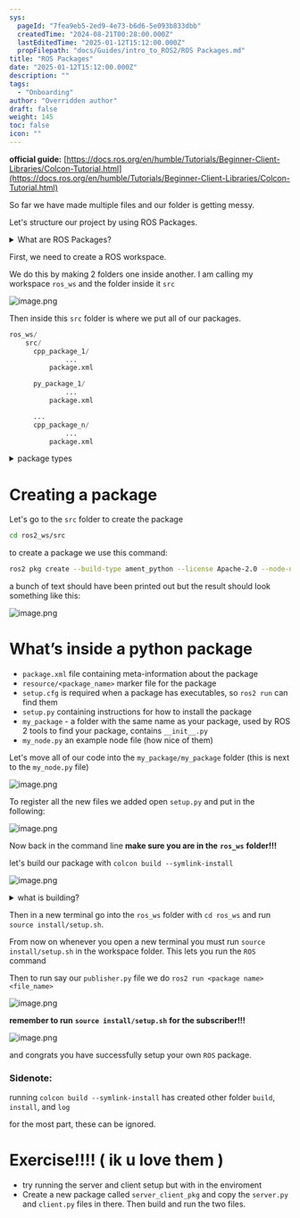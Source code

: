 ```yaml
---
sys:
  pageId: "7fea9eb5-2ed9-4e73-b6d6-5e093b833dbb"
  createdTime: "2024-08-21T00:28:00.000Z"
  lastEditedTime: "2025-01-12T15:12:00.000Z"
  propFilepath: "docs/Guides/intro_to_ROS2/ROS Packages.md"
title: "ROS Packages"
date: "2025-01-12T15:12:00.000Z"
description: ""
tags:
  - "Onboarding"
author: "Overridden author"
draft: false
weight: 145
toc: false
icon: ""
---
```


**official guide:** [https://docs.ros.org/en/humble/Tutorials/Beginner-Client-Libraries/Colcon-Tutorial.html](https://docs.ros.org/en/humble/Tutorials/Beginner-Client-Libraries/Colcon-Tutorial.html)

So far we have made multiple files and our folder is getting messy.

Let's structure our project by using ROS Packages.

<details>

<summary>What are ROS Packages?</summary>

ROS Packages are, as the name implies, packages of code that are highly sharable between ROS developers.

They consist of a folder, `package.xml` file, and source code

```python
      cpp_package_1/
		      ... imagine much code files here ..
          package.xml
```

</details>

First, we need to create a ROS workspace.

We do this by making 2 folders one inside another. I am calling my workspace `ros_ws` and the folder inside it `src`

![image.png](https://prod-files-secure.s3.us-west-2.amazonaws.com/d518164a-d88e-44d1-a4ee-3adb3bd8bce0/70706947-fd18-4537-a67b-e12946812d31/image.png?X-Amz-Algorithm=AWS4-HMAC-SHA256&X-Amz-Content-Sha256=UNSIGNED-PAYLOAD&X-Amz-Credential=ASIAZI2LB4662FTWORCN%2F20250305%2Fus-west-2%2Fs3%2Faws4_request&X-Amz-Date=20250305T200924Z&X-Amz-Expires=3600&X-Amz-Security-Token=IQoJb3JpZ2luX2VjENH%2F%2F%2F%2F%2F%2F%2F%2F%2F%2FwEaCXVzLXdlc3QtMiJHMEUCIBzbbZgGKIMoniHneKDvb3Mu2UPJPZL95WeMvmPRbCGGAiEAmeZv0BbZP9%2FPeuWwp7Z5z7%2B9iy8W3nGLsFCNmsKCJ4Aq%2FwMIGhAAGgw2Mzc0MjMxODM4MDUiDNSajlcyPJOqE%2FFegCrcA%2FZVk5X66nUmOQrJEsgOSzFZFkCeWFLEtCXvDah%2BaE9FYVuI%2Fx209zjqr074f%2FS6f%2BtdE39TNW2mEuCNj26iLoRcWB8XXrebYbc4whZgwyrvEWEWx2fZNrI8THyIjQQ9%2FVYPMtpio73ShSXhqk82zb%2BLkhDTI2VoI03GT6XF0cmCEz8E%2Fl8pQTwa%2FrEwu5E%2Fh9nauUc39yZEzTjPYxVYRqI1H5I3%2B9tCruYj%2FWC8%2BUQSdM%2B7n84s8tTj%2FQP51dHqseb24%2BNoZKxRyip4JbMzOHFqSBzCfBGKs0siUX7zP0pfM%2Fr0sgV%2BVcgIM6OEm15%2B2whTN6N4EoUgWsnCWYmWeOssChZEqIwpRkBdCtEEAzVwQFJ5DDHfZiEpSnsMCLQMtwYgGrL4rAdLg1ifkvooc%2FgEzZUbdHwh3tVvnQr%2BvVhKM%2BS%2Bf%2FqOFHBV0VjNnRSrZSIQknh98z2%2F949RjRL9VdFkyansFMcyA%2Bct9TT0hAU9NmDTRbPXC49OAXabudujneo%2F4s0SrSbovzCQrgsy5HcmG%2FewkdDzXXU9TWP3KNPK57M4dZni0o5zMVqjevXiSba8L6MB7w%2FUQsaS2%2BRK5tw5Uh%2BvY08V3mXOLfi2qZZCjeGdgzNT0eL6%2F50RMMiDor4GOqUBGi%2B%2FXBMz7rFY%2BiwucReWiifIIz9rmDgqcfpVMgVyvf5StbHF61p7n5v53my8U5K%2FhoR5551eRECxGU%2BQpX0VoYkBiVi%2B3yPKXzFi9YJ27Atkvq1o55HrJ9diuJok6hYbtkiIJ%2BZU6cxajdrXR7SqIDjXKsW%2B4%2B48XAL9QvmlhMVIYkCcLrXk02vKA9BK1IDFhbolRHaeb9TJH1YfSFOBkh6b%2Bnp1&X-Amz-Signature=4ec12e088b1b1269795f9cf7ef5cfa3843a754c36aa22b07165f85f4147fecf2&X-Amz-SignedHeaders=host&x-id=GetObject)

Then inside this `src` folder is where we put all of our packages.

```python
ros_ws/
    src/
      cpp_package_1/
		      ...
          package.xml

      py_package_1/
		      ...
          package.xml

      ...
      cpp_package_n/
		      ...
          package.xml

```

<details>

<summary>package types</summary>

packages can be either `C++` or python.

the intern file structure is different for each but for this guide we will stick to creating python packages

</details>

# Creating a package

Let's go to the `src` folder to create the package

```bash
cd ros2_ws/src
```

to create a package we use this command:

```bash
ros2 pkg create --build-type ament_python --license Apache-2.0 --node-name my_node my_package
```

a bunch of text should have been printed out but the result should look something like this:

![image.png](https://prod-files-secure.s3.us-west-2.amazonaws.com/d518164a-d88e-44d1-a4ee-3adb3bd8bce0/e6cf1e3f-8512-4a3e-b131-079f800bf3e8/image.png?X-Amz-Algorithm=AWS4-HMAC-SHA256&X-Amz-Content-Sha256=UNSIGNED-PAYLOAD&X-Amz-Credential=ASIAZI2LB4662FTWORCN%2F20250305%2Fus-west-2%2Fs3%2Faws4_request&X-Amz-Date=20250305T200924Z&X-Amz-Expires=3600&X-Amz-Security-Token=IQoJb3JpZ2luX2VjENH%2F%2F%2F%2F%2F%2F%2F%2F%2F%2FwEaCXVzLXdlc3QtMiJHMEUCIBzbbZgGKIMoniHneKDvb3Mu2UPJPZL95WeMvmPRbCGGAiEAmeZv0BbZP9%2FPeuWwp7Z5z7%2B9iy8W3nGLsFCNmsKCJ4Aq%2FwMIGhAAGgw2Mzc0MjMxODM4MDUiDNSajlcyPJOqE%2FFegCrcA%2FZVk5X66nUmOQrJEsgOSzFZFkCeWFLEtCXvDah%2BaE9FYVuI%2Fx209zjqr074f%2FS6f%2BtdE39TNW2mEuCNj26iLoRcWB8XXrebYbc4whZgwyrvEWEWx2fZNrI8THyIjQQ9%2FVYPMtpio73ShSXhqk82zb%2BLkhDTI2VoI03GT6XF0cmCEz8E%2Fl8pQTwa%2FrEwu5E%2Fh9nauUc39yZEzTjPYxVYRqI1H5I3%2B9tCruYj%2FWC8%2BUQSdM%2B7n84s8tTj%2FQP51dHqseb24%2BNoZKxRyip4JbMzOHFqSBzCfBGKs0siUX7zP0pfM%2Fr0sgV%2BVcgIM6OEm15%2B2whTN6N4EoUgWsnCWYmWeOssChZEqIwpRkBdCtEEAzVwQFJ5DDHfZiEpSnsMCLQMtwYgGrL4rAdLg1ifkvooc%2FgEzZUbdHwh3tVvnQr%2BvVhKM%2BS%2Bf%2FqOFHBV0VjNnRSrZSIQknh98z2%2F949RjRL9VdFkyansFMcyA%2Bct9TT0hAU9NmDTRbPXC49OAXabudujneo%2F4s0SrSbovzCQrgsy5HcmG%2FewkdDzXXU9TWP3KNPK57M4dZni0o5zMVqjevXiSba8L6MB7w%2FUQsaS2%2BRK5tw5Uh%2BvY08V3mXOLfi2qZZCjeGdgzNT0eL6%2F50RMMiDor4GOqUBGi%2B%2FXBMz7rFY%2BiwucReWiifIIz9rmDgqcfpVMgVyvf5StbHF61p7n5v53my8U5K%2FhoR5551eRECxGU%2BQpX0VoYkBiVi%2B3yPKXzFi9YJ27Atkvq1o55HrJ9diuJok6hYbtkiIJ%2BZU6cxajdrXR7SqIDjXKsW%2B4%2B48XAL9QvmlhMVIYkCcLrXk02vKA9BK1IDFhbolRHaeb9TJH1YfSFOBkh6b%2Bnp1&X-Amz-Signature=6cd84b85c673830dde780bda51dc2b4f513ce00d8bf827363aaf97c25391ca40&X-Amz-SignedHeaders=host&x-id=GetObject)

# What’s inside a python package

- `package.xml` file containing meta-information about the package
- `resource/<package_name>` marker file for the package
- `setup.cfg` is required when a package has executables, so `ros2 run` can find them
- `setup.py` containing instructions for how to install the package
- `my_package` - a folder with the same name as your package, used by ROS 2 tools to find your package, contains `__init__.py`
- `my_node.py` an example node file (how nice of them)

Let's move all of our code into the `my_package/my_package` folder (this is next to the `my_node.py` file)

![image.png](https://prod-files-secure.s3.us-west-2.amazonaws.com/d518164a-d88e-44d1-a4ee-3adb3bd8bce0/9ce58f11-0da9-4d3e-b86d-506a9685d378/image.png?X-Amz-Algorithm=AWS4-HMAC-SHA256&X-Amz-Content-Sha256=UNSIGNED-PAYLOAD&X-Amz-Credential=ASIAZI2LB4662FTWORCN%2F20250305%2Fus-west-2%2Fs3%2Faws4_request&X-Amz-Date=20250305T200924Z&X-Amz-Expires=3600&X-Amz-Security-Token=IQoJb3JpZ2luX2VjENH%2F%2F%2F%2F%2F%2F%2F%2F%2F%2FwEaCXVzLXdlc3QtMiJHMEUCIBzbbZgGKIMoniHneKDvb3Mu2UPJPZL95WeMvmPRbCGGAiEAmeZv0BbZP9%2FPeuWwp7Z5z7%2B9iy8W3nGLsFCNmsKCJ4Aq%2FwMIGhAAGgw2Mzc0MjMxODM4MDUiDNSajlcyPJOqE%2FFegCrcA%2FZVk5X66nUmOQrJEsgOSzFZFkCeWFLEtCXvDah%2BaE9FYVuI%2Fx209zjqr074f%2FS6f%2BtdE39TNW2mEuCNj26iLoRcWB8XXrebYbc4whZgwyrvEWEWx2fZNrI8THyIjQQ9%2FVYPMtpio73ShSXhqk82zb%2BLkhDTI2VoI03GT6XF0cmCEz8E%2Fl8pQTwa%2FrEwu5E%2Fh9nauUc39yZEzTjPYxVYRqI1H5I3%2B9tCruYj%2FWC8%2BUQSdM%2B7n84s8tTj%2FQP51dHqseb24%2BNoZKxRyip4JbMzOHFqSBzCfBGKs0siUX7zP0pfM%2Fr0sgV%2BVcgIM6OEm15%2B2whTN6N4EoUgWsnCWYmWeOssChZEqIwpRkBdCtEEAzVwQFJ5DDHfZiEpSnsMCLQMtwYgGrL4rAdLg1ifkvooc%2FgEzZUbdHwh3tVvnQr%2BvVhKM%2BS%2Bf%2FqOFHBV0VjNnRSrZSIQknh98z2%2F949RjRL9VdFkyansFMcyA%2Bct9TT0hAU9NmDTRbPXC49OAXabudujneo%2F4s0SrSbovzCQrgsy5HcmG%2FewkdDzXXU9TWP3KNPK57M4dZni0o5zMVqjevXiSba8L6MB7w%2FUQsaS2%2BRK5tw5Uh%2BvY08V3mXOLfi2qZZCjeGdgzNT0eL6%2F50RMMiDor4GOqUBGi%2B%2FXBMz7rFY%2BiwucReWiifIIz9rmDgqcfpVMgVyvf5StbHF61p7n5v53my8U5K%2FhoR5551eRECxGU%2BQpX0VoYkBiVi%2B3yPKXzFi9YJ27Atkvq1o55HrJ9diuJok6hYbtkiIJ%2BZU6cxajdrXR7SqIDjXKsW%2B4%2B48XAL9QvmlhMVIYkCcLrXk02vKA9BK1IDFhbolRHaeb9TJH1YfSFOBkh6b%2Bnp1&X-Amz-Signature=7eae573b2ea2e8ea6df4e950bd0ab29f7300864b4d3e00873f43e32db40a0e5f&X-Amz-SignedHeaders=host&x-id=GetObject)

To register all the new files we added open `setup.py` and put in the following:

![image.png](https://prod-files-secure.s3.us-west-2.amazonaws.com/d518164a-d88e-44d1-a4ee-3adb3bd8bce0/1cd7c262-4cae-4496-9d75-c178537d24a2/image.png?X-Amz-Algorithm=AWS4-HMAC-SHA256&X-Amz-Content-Sha256=UNSIGNED-PAYLOAD&X-Amz-Credential=ASIAZI2LB4662FTWORCN%2F20250305%2Fus-west-2%2Fs3%2Faws4_request&X-Amz-Date=20250305T200924Z&X-Amz-Expires=3600&X-Amz-Security-Token=IQoJb3JpZ2luX2VjENH%2F%2F%2F%2F%2F%2F%2F%2F%2F%2FwEaCXVzLXdlc3QtMiJHMEUCIBzbbZgGKIMoniHneKDvb3Mu2UPJPZL95WeMvmPRbCGGAiEAmeZv0BbZP9%2FPeuWwp7Z5z7%2B9iy8W3nGLsFCNmsKCJ4Aq%2FwMIGhAAGgw2Mzc0MjMxODM4MDUiDNSajlcyPJOqE%2FFegCrcA%2FZVk5X66nUmOQrJEsgOSzFZFkCeWFLEtCXvDah%2BaE9FYVuI%2Fx209zjqr074f%2FS6f%2BtdE39TNW2mEuCNj26iLoRcWB8XXrebYbc4whZgwyrvEWEWx2fZNrI8THyIjQQ9%2FVYPMtpio73ShSXhqk82zb%2BLkhDTI2VoI03GT6XF0cmCEz8E%2Fl8pQTwa%2FrEwu5E%2Fh9nauUc39yZEzTjPYxVYRqI1H5I3%2B9tCruYj%2FWC8%2BUQSdM%2B7n84s8tTj%2FQP51dHqseb24%2BNoZKxRyip4JbMzOHFqSBzCfBGKs0siUX7zP0pfM%2Fr0sgV%2BVcgIM6OEm15%2B2whTN6N4EoUgWsnCWYmWeOssChZEqIwpRkBdCtEEAzVwQFJ5DDHfZiEpSnsMCLQMtwYgGrL4rAdLg1ifkvooc%2FgEzZUbdHwh3tVvnQr%2BvVhKM%2BS%2Bf%2FqOFHBV0VjNnRSrZSIQknh98z2%2F949RjRL9VdFkyansFMcyA%2Bct9TT0hAU9NmDTRbPXC49OAXabudujneo%2F4s0SrSbovzCQrgsy5HcmG%2FewkdDzXXU9TWP3KNPK57M4dZni0o5zMVqjevXiSba8L6MB7w%2FUQsaS2%2BRK5tw5Uh%2BvY08V3mXOLfi2qZZCjeGdgzNT0eL6%2F50RMMiDor4GOqUBGi%2B%2FXBMz7rFY%2BiwucReWiifIIz9rmDgqcfpVMgVyvf5StbHF61p7n5v53my8U5K%2FhoR5551eRECxGU%2BQpX0VoYkBiVi%2B3yPKXzFi9YJ27Atkvq1o55HrJ9diuJok6hYbtkiIJ%2BZU6cxajdrXR7SqIDjXKsW%2B4%2B48XAL9QvmlhMVIYkCcLrXk02vKA9BK1IDFhbolRHaeb9TJH1YfSFOBkh6b%2Bnp1&X-Amz-Signature=4e884c049f981d4b9dddcec6f9ef31afe84c0e8aafab4d2de80d884d8fb830ec&X-Amz-SignedHeaders=host&x-id=GetObject)

Now back in the command line **make sure you are in the** **`ros_ws`** **folder!!!**

let's build our package with `colcon build --symlink-install`

![image.png](https://prod-files-secure.s3.us-west-2.amazonaws.com/d518164a-d88e-44d1-a4ee-3adb3bd8bce0/2f2a0d27-b173-48fd-b189-5f5c0ce65619/image.png?X-Amz-Algorithm=AWS4-HMAC-SHA256&X-Amz-Content-Sha256=UNSIGNED-PAYLOAD&X-Amz-Credential=ASIAZI2LB4662FTWORCN%2F20250305%2Fus-west-2%2Fs3%2Faws4_request&X-Amz-Date=20250305T200924Z&X-Amz-Expires=3600&X-Amz-Security-Token=IQoJb3JpZ2luX2VjENH%2F%2F%2F%2F%2F%2F%2F%2F%2F%2FwEaCXVzLXdlc3QtMiJHMEUCIBzbbZgGKIMoniHneKDvb3Mu2UPJPZL95WeMvmPRbCGGAiEAmeZv0BbZP9%2FPeuWwp7Z5z7%2B9iy8W3nGLsFCNmsKCJ4Aq%2FwMIGhAAGgw2Mzc0MjMxODM4MDUiDNSajlcyPJOqE%2FFegCrcA%2FZVk5X66nUmOQrJEsgOSzFZFkCeWFLEtCXvDah%2BaE9FYVuI%2Fx209zjqr074f%2FS6f%2BtdE39TNW2mEuCNj26iLoRcWB8XXrebYbc4whZgwyrvEWEWx2fZNrI8THyIjQQ9%2FVYPMtpio73ShSXhqk82zb%2BLkhDTI2VoI03GT6XF0cmCEz8E%2Fl8pQTwa%2FrEwu5E%2Fh9nauUc39yZEzTjPYxVYRqI1H5I3%2B9tCruYj%2FWC8%2BUQSdM%2B7n84s8tTj%2FQP51dHqseb24%2BNoZKxRyip4JbMzOHFqSBzCfBGKs0siUX7zP0pfM%2Fr0sgV%2BVcgIM6OEm15%2B2whTN6N4EoUgWsnCWYmWeOssChZEqIwpRkBdCtEEAzVwQFJ5DDHfZiEpSnsMCLQMtwYgGrL4rAdLg1ifkvooc%2FgEzZUbdHwh3tVvnQr%2BvVhKM%2BS%2Bf%2FqOFHBV0VjNnRSrZSIQknh98z2%2F949RjRL9VdFkyansFMcyA%2Bct9TT0hAU9NmDTRbPXC49OAXabudujneo%2F4s0SrSbovzCQrgsy5HcmG%2FewkdDzXXU9TWP3KNPK57M4dZni0o5zMVqjevXiSba8L6MB7w%2FUQsaS2%2BRK5tw5Uh%2BvY08V3mXOLfi2qZZCjeGdgzNT0eL6%2F50RMMiDor4GOqUBGi%2B%2FXBMz7rFY%2BiwucReWiifIIz9rmDgqcfpVMgVyvf5StbHF61p7n5v53my8U5K%2FhoR5551eRECxGU%2BQpX0VoYkBiVi%2B3yPKXzFi9YJ27Atkvq1o55HrJ9diuJok6hYbtkiIJ%2BZU6cxajdrXR7SqIDjXKsW%2B4%2B48XAL9QvmlhMVIYkCcLrXk02vKA9BK1IDFhbolRHaeb9TJH1YfSFOBkh6b%2Bnp1&X-Amz-Signature=5c04de6f32b7dc757d1e0d37fad4a10855a9ced2ded533ce5eb367d3982c6695&X-Amz-SignedHeaders=host&x-id=GetObject)

<details>

<summary>what is building?</summary>

if you are a CS major at Rose-Hulman you will learn the answer to this in CSSE132

but TLDR; is it combines all the code files into one program that can be run easily 

</details>

Then in a new terminal go into the `ros_ws` folder with `cd ros_ws` and run `source install/setup.sh`. 

From now on whenever you open a new terminal you must run `source install/setup.sh` in the workspace folder. This lets you run the `ROS` command

Then to run say our `publisher.py` file we do `ros2 run <package name> <file_name>`

![image.png](https://prod-files-secure.s3.us-west-2.amazonaws.com/d518164a-d88e-44d1-a4ee-3adb3bd8bce0/4f4b1219-3a44-4632-aa0a-ce3471699f59/image.png?X-Amz-Algorithm=AWS4-HMAC-SHA256&X-Amz-Content-Sha256=UNSIGNED-PAYLOAD&X-Amz-Credential=ASIAZI2LB4662FTWORCN%2F20250305%2Fus-west-2%2Fs3%2Faws4_request&X-Amz-Date=20250305T200924Z&X-Amz-Expires=3600&X-Amz-Security-Token=IQoJb3JpZ2luX2VjENH%2F%2F%2F%2F%2F%2F%2F%2F%2F%2FwEaCXVzLXdlc3QtMiJHMEUCIBzbbZgGKIMoniHneKDvb3Mu2UPJPZL95WeMvmPRbCGGAiEAmeZv0BbZP9%2FPeuWwp7Z5z7%2B9iy8W3nGLsFCNmsKCJ4Aq%2FwMIGhAAGgw2Mzc0MjMxODM4MDUiDNSajlcyPJOqE%2FFegCrcA%2FZVk5X66nUmOQrJEsgOSzFZFkCeWFLEtCXvDah%2BaE9FYVuI%2Fx209zjqr074f%2FS6f%2BtdE39TNW2mEuCNj26iLoRcWB8XXrebYbc4whZgwyrvEWEWx2fZNrI8THyIjQQ9%2FVYPMtpio73ShSXhqk82zb%2BLkhDTI2VoI03GT6XF0cmCEz8E%2Fl8pQTwa%2FrEwu5E%2Fh9nauUc39yZEzTjPYxVYRqI1H5I3%2B9tCruYj%2FWC8%2BUQSdM%2B7n84s8tTj%2FQP51dHqseb24%2BNoZKxRyip4JbMzOHFqSBzCfBGKs0siUX7zP0pfM%2Fr0sgV%2BVcgIM6OEm15%2B2whTN6N4EoUgWsnCWYmWeOssChZEqIwpRkBdCtEEAzVwQFJ5DDHfZiEpSnsMCLQMtwYgGrL4rAdLg1ifkvooc%2FgEzZUbdHwh3tVvnQr%2BvVhKM%2BS%2Bf%2FqOFHBV0VjNnRSrZSIQknh98z2%2F949RjRL9VdFkyansFMcyA%2Bct9TT0hAU9NmDTRbPXC49OAXabudujneo%2F4s0SrSbovzCQrgsy5HcmG%2FewkdDzXXU9TWP3KNPK57M4dZni0o5zMVqjevXiSba8L6MB7w%2FUQsaS2%2BRK5tw5Uh%2BvY08V3mXOLfi2qZZCjeGdgzNT0eL6%2F50RMMiDor4GOqUBGi%2B%2FXBMz7rFY%2BiwucReWiifIIz9rmDgqcfpVMgVyvf5StbHF61p7n5v53my8U5K%2FhoR5551eRECxGU%2BQpX0VoYkBiVi%2B3yPKXzFi9YJ27Atkvq1o55HrJ9diuJok6hYbtkiIJ%2BZU6cxajdrXR7SqIDjXKsW%2B4%2B48XAL9QvmlhMVIYkCcLrXk02vKA9BK1IDFhbolRHaeb9TJH1YfSFOBkh6b%2Bnp1&X-Amz-Signature=80ed91c9f0b81ef2f96ec081b4832afee0b937631e48754667f9ce427e574d34&X-Amz-SignedHeaders=host&x-id=GetObject)

**remember to run** **`source install/setup.sh`** **for the subscriber!!!**

![image.png](https://prod-files-secure.s3.us-west-2.amazonaws.com/d518164a-d88e-44d1-a4ee-3adb3bd8bce0/02121119-dad4-49ec-8356-c956108b4243/image.png?X-Amz-Algorithm=AWS4-HMAC-SHA256&X-Amz-Content-Sha256=UNSIGNED-PAYLOAD&X-Amz-Credential=ASIAZI2LB4662FTWORCN%2F20250305%2Fus-west-2%2Fs3%2Faws4_request&X-Amz-Date=20250305T200924Z&X-Amz-Expires=3600&X-Amz-Security-Token=IQoJb3JpZ2luX2VjENH%2F%2F%2F%2F%2F%2F%2F%2F%2F%2FwEaCXVzLXdlc3QtMiJHMEUCIBzbbZgGKIMoniHneKDvb3Mu2UPJPZL95WeMvmPRbCGGAiEAmeZv0BbZP9%2FPeuWwp7Z5z7%2B9iy8W3nGLsFCNmsKCJ4Aq%2FwMIGhAAGgw2Mzc0MjMxODM4MDUiDNSajlcyPJOqE%2FFegCrcA%2FZVk5X66nUmOQrJEsgOSzFZFkCeWFLEtCXvDah%2BaE9FYVuI%2Fx209zjqr074f%2FS6f%2BtdE39TNW2mEuCNj26iLoRcWB8XXrebYbc4whZgwyrvEWEWx2fZNrI8THyIjQQ9%2FVYPMtpio73ShSXhqk82zb%2BLkhDTI2VoI03GT6XF0cmCEz8E%2Fl8pQTwa%2FrEwu5E%2Fh9nauUc39yZEzTjPYxVYRqI1H5I3%2B9tCruYj%2FWC8%2BUQSdM%2B7n84s8tTj%2FQP51dHqseb24%2BNoZKxRyip4JbMzOHFqSBzCfBGKs0siUX7zP0pfM%2Fr0sgV%2BVcgIM6OEm15%2B2whTN6N4EoUgWsnCWYmWeOssChZEqIwpRkBdCtEEAzVwQFJ5DDHfZiEpSnsMCLQMtwYgGrL4rAdLg1ifkvooc%2FgEzZUbdHwh3tVvnQr%2BvVhKM%2BS%2Bf%2FqOFHBV0VjNnRSrZSIQknh98z2%2F949RjRL9VdFkyansFMcyA%2Bct9TT0hAU9NmDTRbPXC49OAXabudujneo%2F4s0SrSbovzCQrgsy5HcmG%2FewkdDzXXU9TWP3KNPK57M4dZni0o5zMVqjevXiSba8L6MB7w%2FUQsaS2%2BRK5tw5Uh%2BvY08V3mXOLfi2qZZCjeGdgzNT0eL6%2F50RMMiDor4GOqUBGi%2B%2FXBMz7rFY%2BiwucReWiifIIz9rmDgqcfpVMgVyvf5StbHF61p7n5v53my8U5K%2FhoR5551eRECxGU%2BQpX0VoYkBiVi%2B3yPKXzFi9YJ27Atkvq1o55HrJ9diuJok6hYbtkiIJ%2BZU6cxajdrXR7SqIDjXKsW%2B4%2B48XAL9QvmlhMVIYkCcLrXk02vKA9BK1IDFhbolRHaeb9TJH1YfSFOBkh6b%2Bnp1&X-Amz-Signature=dd4293e24e4e42478e69b185303d4ed77700a0bbd7c2ae13b7a3959d5184d535&X-Amz-SignedHeaders=host&x-id=GetObject)

and congrats you have successfully setup your own `ROS` package.

### Sidenote:

running `colcon build --symlink-install` has created other folder `build`, `install`, and `log`

for the most part, these can be ignored.

# Exercise!!!! ( ik u love them )

- try running the server and client setup but with in the enviroment
- Create a new package called `server_client_pkg` and copy the `server.py` and `client.py` files in there. Then build and run the two files.
